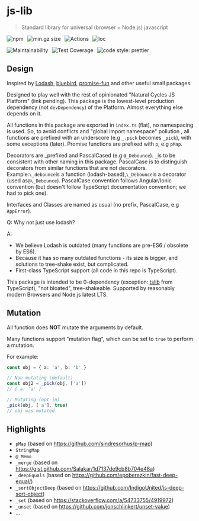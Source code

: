 # js-lib

> Standard library for universal (browser + Node.js) javascript

<style>
.badges p {
    display: flex;
    gap: 10px;
}

</style>

<div class="badges">

![npm](https://img.shields.io/npm/v/@naturalcycles/js-lib/latest.svg)
![min.gz size](https://badgen.net/bundlephobia/minzip/@naturalcycles/js-lib)
![Actions](https://github.com/NaturalCycles/js-lib/workflows/default/badge.svg)
![loc](https://badgen.net/codeclimate/loc/NaturalCycles/js-lib)

</div>
<div class="badges">

![Maintainability](https://api.codeclimate.com/v1/badges/c2dc8d53bd79f79b1d8b/maintainability)
![Test Coverage](https://api.codeclimate.com/v1/badges/c2dc8d53bd79f79b1d8b/test_coverage)
![code style: prettier](https://img.shields.io/badge/code_style-prettier-ff69b4.svg?style=flat-square)

</div>

## Design

Inspired by [Lodash](https://lodash.com/docs/),
[bluebird](https://github.com/petkaantonov/bluebird),
[promise-fun](https://github.com/sindresorhus/promise-fun) and other useful small packages.

Designed to play well with the rest of opinionated "Natural Cycles JS Platform" (link pending). This
package is the lowest-level production dependency (not `devDependency`) of the Platform. Almost
everything else depends on it.

All functions in this package are exported in `index.ts` (flat), no namespacing is used. So, to
avoid conflicts and "global import namespace" pollution , all functions are prefixed with an
underscore (e.g `_.pick` becomes `_pick`), with some exceptions (later). Promise functions are
prefixed with `p`, e.g `pMap`.

Decorators are _prefixed and PascalCased (e.g `@_Debounce`).
`_`is to be consistent with other naming in this package. PascalCase is to distinguish decorators from similar functions that are not decorators. Example:`\_debounce`is a function (lodash-based),`\_Debounce`is a decorator (used as`@\_Debounce`).
PascalCase convention follows Angular/Ionic convention (but doesn't follow TypeScript documentation
convention; we had to pick one).

Interfaces and Classes are named as usual (no prefix, PascalCase, e.g `AppError`).

Q: Why not just use lodash?

A:

- We believe Lodash is outdated (many functions are pre-ES6 / obsolete by ES6).
- Because it has so many outdated functions - its size is bigger, and solutions to tree-shake exist,
  but complicated.
- First-class TypeScript support (all code in this repo is TypeScript).

This package is intended to be 0-dependency (exception: [tslib](https://github.com/Microsoft/tslib)
from TypeScript), "not bloated", tree-shakeable. Supported by reasonably modern Browsers and Node.js
latest LTS.

## Mutation

All function does **NOT** mutate the arguments by default.

Many functions support "mutation flag", which can be set to `true` to perform a mutation.

For example:

```ts
const obj = { a: 'a', b: 'b' }

// Non-mutating (default)
const obj2 = _pick(obj, ['a'])
// { a: 'a' }

// Mutating (opt-in)
_pick(obj, ['a'], true)
// obj was mutated
```

## Highlights

- `pMap` (based on https://github.com/sindresorhus/p-map)
- `StringMap`
- `@_Memo`
- `_merge` (based on https://gist.github.com/Salakar/1d7137de9cb8b704e48a)
- `_deepEquals` (based on https://github.com/epoberezkin/fast-deep-equal/)
- `_sortObjectDeep` (based on https://github.com/IndigoUnited/js-deep-sort-object)
- `_set` (based on https://stackoverflow.com/a/54733755/4919972)
- `_unset` (based on https://github.com/jonschlinkert/unset-value)
- ...
